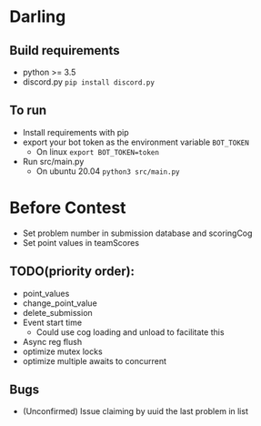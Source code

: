 # Darling


## Build requirements
  - python  >= 3.5
  - discord.py `pip install discord.py`

## To run
  - Install requirements with pip
  - export your bot token as the environment variable `BOT_TOKEN`
    - On linux `export BOT_TOKEN=token`
  - Run src/main.py
    - On ubuntu 20.04 `python3 src/main.py`

# Before Contest
- Set problem number in submission database and scoringCog
- Set point values in teamScores

## TODO(priority order):
- point_values
- change_point_value
- delete_submission
- Event start time
  - Could use cog loading and unload to facilitate this
- Async reg flush
- optimize mutex locks
- optimize multiple awaits to concurrent


## Bugs
- (Unconfirmed) Issue claiming by uuid the last problem in list
